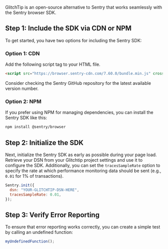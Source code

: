 GlitchTip is an open-source alternative to Sentry that works seamlessly with the Sentry browser SDK.

## Step 1: Include the SDK via CDN or NPM

To get started, you have two options for including the Sentry SDK:

### Option 1: CDN

Add the following script tag to your HTML file.

```html
<script src="https://browser.sentry-cdn.com/7.60.0/bundle.min.js" crossorigin="anonymous"></script>
```

Consider checking the Sentry GitHub repository for the latest available version number.

### Option 2: NPM

If you prefer using NPM for managing dependencies, you can install the Sentry SDK like this:

```bash
npm install @sentry/browser
```

## Step 2: Initialize the SDK

Next, initialize the Sentry SDK as early as possible during your page load. Retrieve your DSN from your Glitchtip project settings and use it to configure the SDK. Additionally, you can set the `tracesSampleRate` option to specify the rate at which performance monitoring data should be sent (e.g., `0.01` for 1% of transactions).

```javascript
Sentry.init({
  dsn: "YOUR-GLITCHTIP-DSN-HERE",
  tracesSampleRate: 0.01,
});
```

## Step 3: Verify Error Reporting

To ensure that error reporting works correctly, you can create a simple test by calling an undefined function:

```javascript
myUndefinedFunction();
```
